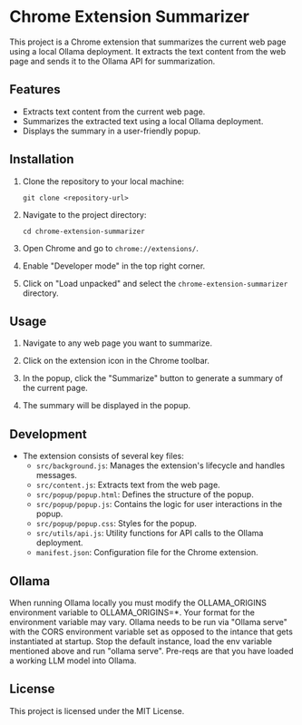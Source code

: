 # Chrome Extension Summarizer

This project is a Chrome extension that summarizes the current web page using a local Ollama deployment. It extracts the text content from the web page and sends it to the Ollama API for summarization.

## Features

- Extracts text content from the current web page.
- Summarizes the extracted text using a local Ollama deployment.
- Displays the summary in a user-friendly popup.

## Installation

1. Clone the repository to your local machine:
   ```
   git clone <repository-url>
   ```

2. Navigate to the project directory:
   ```
   cd chrome-extension-summarizer
   ```

3. Open Chrome and go to `chrome://extensions/`.

4. Enable "Developer mode" in the top right corner.

5. Click on "Load unpacked" and select the `chrome-extension-summarizer` directory.

## Usage

1. Navigate to any web page you want to summarize.

2. Click on the extension icon in the Chrome toolbar.

3. In the popup, click the "Summarize" button to generate a summary of the current page.

4. The summary will be displayed in the popup.

## Development

- The extension consists of several key files:
  - `src/background.js`: Manages the extension's lifecycle and handles messages.
  - `src/content.js`: Extracts text from the web page.
  - `src/popup/popup.html`: Defines the structure of the popup.
  - `src/popup/popup.js`: Contains the logic for user interactions in the popup.
  - `src/popup/popup.css`: Styles for the popup.
  - `src/utils/api.js`: Utility functions for API calls to the Ollama deployment.
  - `manifest.json`: Configuration file for the Chrome extension.

## Ollama

  When running Ollama locally you must modify the 
OLLAMA_ORIGINS environment variable to OLLAMA_ORIGINS=*.   Your format for the environment variable may vary.   Ollama needs to be run via "Ollama serve" with the CORS environment variable set as opposed to the intance that gets instantiated at startup.    Stop the default instance, load the env variable mentioned above and run "ollama serve".    Pre-reqs are that you have loaded a working LLM model into Ollama. 

## License

This project is licensed under the MIT License.